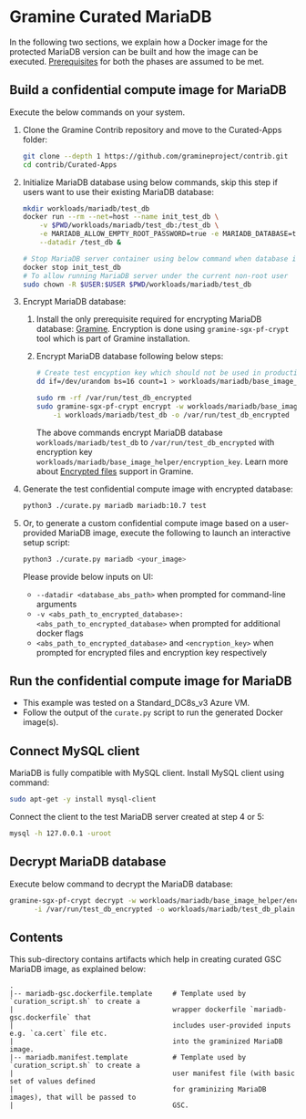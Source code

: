 # Gramine Curated MariaDB

In the following two sections, we explain how a Docker image for the protected MariaDB version can
be built and how the image can be executed.
[Prerequisites](https://github.com/gramineproject/contrib/tree/master/Curated-Apps/README.md) for
both the phases are assumed to be met.

## Build a confidential compute image for MariaDB

Execute the below commands on your system.

1. Clone the Gramine Contrib repository and move to the Curated-Apps folder:
   ```sh
   git clone --depth 1 https://github.com/gramineproject/contrib.git
   cd contrib/Curated-Apps
   ```

2. Initialize MariaDB database using below commands, skip this step if users want to use their
   existing MariaDB database:
   ```sh
   mkdir workloads/mariadb/test_db
   docker run --rm --net=host --name init_test_db \
       -v $PWD/workloads/mariadb/test_db:/test_db \
       -e MARIADB_ALLOW_EMPTY_ROOT_PASSWORD=true -e MARIADB_DATABASE=test_db mariadb:10.7 \
       --datadir /test_db &

   # Stop MariaDB server container using below command when database is initialized
   docker stop init_test_db
   # To allow running MariaDB server under the current non-root user
   sudo chown -R $USER:$USER $PWD/workloads/mariadb/test_db
   ```

3. Encrypt MariaDB database:

   1. Install the only prerequisite required for encrypting MariaDB database:
      [Gramine](https://gramine.readthedocs.io/en/latest/quickstart.html#install-gramine).
      Encryption is done using `gramine-sgx-pf-crypt` tool which is part of Gramine installation.

   2. Encrypt MariaDB database following below steps:
      ```sh
      # Create test encyption key which should not be used in production
      dd if=/dev/urandom bs=16 count=1 > workloads/mariadb/base_image_helper/encryption_key

      sudo rm -rf /var/run/test_db_encrypted
      sudo gramine-sgx-pf-crypt encrypt -w workloads/mariadb/base_image_helper/encryption_key \
          -i workloads/mariadb/test_db -o /var/run/test_db_encrypted
      ```
      The above commands encrypt MariaDB database `workloads/mariadb/test_db` to
      `/var/run/test_db_encrypted` with encryption key
      `workloads/mariadb/base_image_helper/encryption_key`.
      Learn more about [Encrypted files](https://gramine.readthedocs.io/en/stable/manifest-syntax.html#encrypted-files)
      support in Gramine.

4. Generate the test confidential compute image with encrypted database:
   ```sh
   python3 ./curate.py mariadb mariadb:10.7 test
   ```

5. Or, to generate a custom confidential compute image based on a user-provided MariaDB image,
   execute the following to launch an interactive setup script:
   ```sh
   python3 ./curate.py mariadb <your_image>
   ```

   Please provide below inputs on UI:
   - `--datadir <database_abs_path>` when prompted for command-line arguments
   - `-v <abs_path_to_encrypted_database>:<abs_path_to_encrypted_database>` when prompted for
     additional docker flags
   - `<abs_path_to_encrypted_database>` and `<encryption_key>` when prompted for encrypted files
     and encryption key respectively

## Run the confidential compute image for MariaDB

- This example was tested on a Standard_DC8s_v3 Azure VM.
- Follow the output of the `curate.py` script to run the generated Docker image(s).

## Connect MySQL client

MariaDB is fully compatible with MySQL client. Install MySQL client using command:
```sh
sudo apt-get -y install mysql-client
```

Connect the client to the test MariaDB server created at step 4 or 5:
```sh
mysql -h 127.0.0.1 -uroot
```

## Decrypt MariaDB database

Execute below command to decrypt the MariaDB database:
```sh
gramine-sgx-pf-crypt decrypt -w workloads/mariadb/base_image_helper/encryption_key \
      -i /var/run/test_db_encrypted -o workloads/mariadb/test_db_plain
```

## Contents

This sub-directory contains artifacts which help in creating curated GSC MariaDB image, as
explained below:

    .
    |-- mariadb-gsc.dockerfile.template     # Template used by `curation_script.sh` to create a
    |                                       wrapper dockerfile `mariadb-gsc.dockerfile` that
    |                                       includes user-provided inputs e.g. `ca.cert` file etc.
    |                                       into the graminized MariaDB image.
    |-- mariadb.manifest.template           # Template used by `curation_script.sh` to create a
    |                                       user manifest file (with basic set of values defined
    |                                       for graminizing MariaDB images), that will be passed to
    |                                       GSC.
